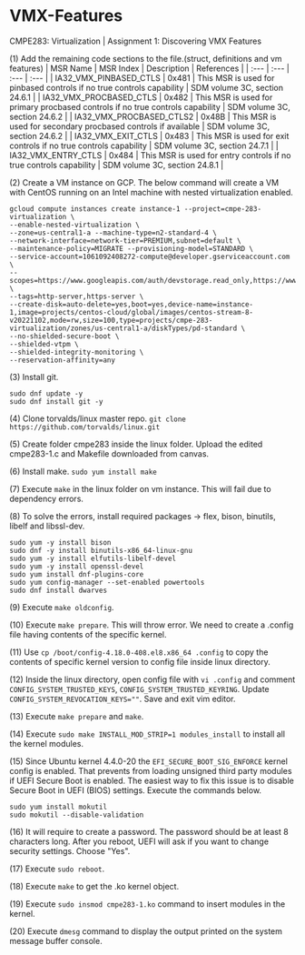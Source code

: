 # VMX-Features
 CMPE283: Virtualization | Assignment 1: Discovering VMX Features

(1) Add the remaining code sections to the file.(struct, definitions and vm features)
| MSR Name |	MSR Index |	Description |	References |
| :--- | :--- | :--- | :--- |
| IA32_VMX_PINBASED_CTLS |	0x481 |	This MSR is used for pinbased controls if no true controls capability |	SDM volume 3C, section 24.6.1 |
| IA32_VMX_PROCBASED_CTLS |	0x482 |	This MSR is used for primary procbased controls if no true controls capability |	SDM volume 3C, section 24.6.2 |
| IA32_VMX_PROCBASED_CTLS2 |	0x48B |	This MSR is used for secondary procbased controls if available |	SDM volume 3C, section 24.6.2 |
| IA32_VMX_EXIT_CTLS |	0x483 |	This MSR is used for exit controls if no true controls capability |	SDM volume 3C, section 24.7.1 |
| IA32_VMX_ENTRY_CTLS |	0x484 |	This MSR is used for entry controls if no true controls capability |	SDM volume 3C, section 24.8.1 |

(2) Create a VM instance on GCP. The below command will create a VM with CentOS running on an Intel machine with nested virtualization enabled.
```
gcloud compute instances create instance-1 --project=cmpe-283-virtualization \
--enable-nested-virtualization \
--zone=us-central1-a --machine-type=n2-standard-4 \
--network-interface=network-tier=PREMIUM,subnet=default \
--maintenance-policy=MIGRATE --provisioning-model=STANDARD \
--service-account=1061092408272-compute@developer.gserviceaccount.com \
--scopes=https://www.googleapis.com/auth/devstorage.read_only,https://www.googleapis.com/auth/logging.write,https://www.googleapis.com/auth/monitoring.write,https://www.googleapis.com/auth/servicecontrol,https://www.googleapis.com/auth/service.management.readonly,https://www.googleapis.com/auth/trace.append \
--tags=http-server,https-server \
--create-disk=auto-delete=yes,boot=yes,device-name=instance-1,image=projects/centos-cloud/global/images/centos-stream-8-v20221102,mode=rw,size=100,type=projects/cmpe-283-virtualization/zones/us-central1-a/diskTypes/pd-standard \ 
--no-shielded-secure-boot \
--shielded-vtpm \
--shielded-integrity-monitoring \
--reservation-affinity=any
```

(3) Install git.
```
sudo dnf update -y
sudo dnf install git -y
```

(4) Clone torvalds/linux master repo. 
```git clone https://github.com/torvalds/linux.git```

(5) Create folder cmpe283 inside the linux folder. Upload the edited cmpe283-1.c and Makefile downloaded from canvas.

(6) Install make.
```sudo yum install make```

(7) Execute ```make``` in the linux folder on vm instance. This will fail due to dependency errors.

(8) To solve the errors, install required packages -> flex, bison, binutils, libelf and libssl-dev.
```sudo yum -y install flex
sudo yum -y install bison
sudo dnf -y install binutils-x86_64-linux-gnu
sudo yum -y install elfutils-libelf-devel
sudo yum -y install openssl-devel
sudo yum install dnf-plugins-core
sudo yum config-manager --set-enabled powertools
sudo dnf install dwarves
```

(9) Execute ```make oldconfig```.
 
(10) Execute ```make prepare```. This will throw error. We need to create a .config file having contents of the specific kernel.


(11) Use ```cp /boot/config-4.18.0-408.el8.x86_64 .config``` to copy the contents of specific kernel version to config file inside linux directory. 

(12) Inside the linux directory, open config file with ```vi .config``` and comment ```CONFIG_SYSTEM_TRUSTED_KEYS```, ```CONFIG_SYSTEM_TRUSTED_KEYRING```. Update ```CONFIG_SYSTEM_REVOCATION_KEYS=""```. Save and exit vim editor.

(13) Execute ```make prepare``` and ```make```.

(14) Execute ```sudo make INSTALL_MOD_STRIP=1 modules_install``` to install all the kernel modules.



(15) Since Ubuntu kernel 4.4.0-20 the ```EFI_SECURE_BOOT_SIG_ENFORCE``` kernel config is enabled. That prevents from loading unsigned third party modules if UEFI Secure Boot is enabled. The easiest way to fix this issue is to disable Secure Boot in UEFI (BIOS) settings. Execute the commands below.
```
sudo yum install mokutil
sudo mokutil --disable-validation
```

(16) It will require to create a password. The password should be at least 8 characters long. After you reboot, UEFI will ask if you want to change security settings. Choose "Yes".

(17) Execute ```sudo reboot```.

(18) Execute ```make``` to get the .ko kernel object.

(19) Execute ```sudo insmod cmpe283-1.ko``` command to insert modules in the kernel.

(20) Execute ```dmesg``` command to display the output printed on the system message buffer console.
